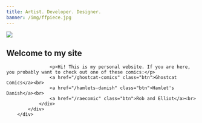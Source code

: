 ```yaml
---
title: Artist. Developer. Designer.
banner: /img/ffpiece.jpg
---
```

<section class="homepage-content">
	<div class="content">
		<div class="flex">
			<div class="grid-2 profile-pic-holder">
				<img src="/img/profile-avatar.jpg" class="profile-pic">
			</div>
			<div class="grid-flex">
				<div class="profile-content">
					<h2>Welcome to my site</h2>

					<p>Hi! This is my personal website. If you are here, you probably want to check out one of these comics:</p>
					<a href="/ghostcat-comics" class="btn">Ghostcat Comics</a><br>
					<a href="/hamlets-danish" class="btn">Hamlet's Danish</a><br>
					<a href="/raecomic" class="btn">Rob and Elliot</a><br>
				</div>
			</div>
		</div>
</div>
</section>
